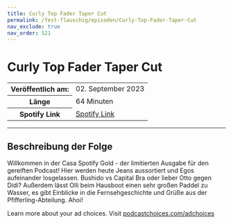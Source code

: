 ```yaml
---
title: Curly Top Fader Taper Cut
permalink: /fest-flauschig/episoden/Curly-Top-Fader-Taper-Cut
nav_exclude: true
nav_order: 521
---
```


# Curly Top Fader Taper Cut
<table class="resp-table dcf-table dcf-table-responsive dcf-table-bordered dcf-table-striped dcf-w-100%">
                    <tbody>
                        <tr>
                            <th scope="row">Veröffentlich am:</th>
                            <td data-label="Veröffentlich am:">02. September 2023</td>
                        </tr>
                        <tr>
                            <th scope="row">Länge </th>
                            <td data-label="Länge ">64 Minuten</td>
                        </tr><tr>
                                <th scope="row">Spotify Link</th>
                                <td data-label="Spotify Link"><a href="https://open.spotify.com/episode/6GkOG7MI1lNHK8UhQ2LM1i">Spotify Link</a></td>
                            </tr></tbody>
                </table>

***

## Beschreibung der Folge

<div>
<p>Willkommen in der Casa Spotify Gold - der limitierten Ausgabe für den gereiften Podcast! Hier werden heute Jeans aussortiert und Egos aufeinander losgelassen. Bushido vs Capital Bra oder lieber Otto gegen Didi? Außerdem lässt Olli beim Hausboot einen sehr großen Paddel zu Wasser, es gibt Einblicke in die Fernsehgeschichte und Grüße aus der Pfifferling-Abteilung. Ahoi!</p><p> </p><p>Learn more about your ad choices. Visit <a href="https://podcastchoices.com/adchoices" rel="nofollow">podcastchoices.com/adchoices</a></p>  
</div>

